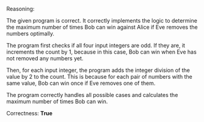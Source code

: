 Reasoning:

The given program is correct. It correctly implements the logic to determine the maximum number of times Bob can win against Alice if Eve removes the numbers optimally.

The program first checks if all four input integers are odd. If they are, it increments the count by 1, because in this case, Bob can win when Eve has not removed any numbers yet.

Then, for each input integer, the program adds the integer division of the value by 2 to the count. This is because for each pair of numbers with the same value, Bob can win once if Eve removes one of them.

The program correctly handles all possible cases and calculates the maximum number of times Bob can win.

Correctness: **True**
